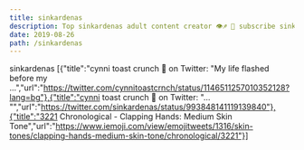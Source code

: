 ```yaml
---
title: sinkardenas
description: Top sinkardenas adult content creator 👁♐️ 👑 subscribe sinkardenas to my porn site below IG sinkardenas
date: 2019-08-26
path: /sinkardenas
---
```


sinkardenas
[{"title":"cynni toast crunch 🥣 on Twitter: \"My life flashed before my ...","url":"https://twitter.com/cynnitoastcrnch/status/1146511257010352128?lang=bg"},{"title":"cynni toast crunch 🥣 on Twitter: \"… \"","url":"https://twitter.com/sinkardenas/status/993848141119139840"},{"title":"3221 Chronological - Clapping Hands: Medium Skin Tone","url":"https://www.iemoji.com/view/emojitweets/1316/skin-tones/clapping-hands-medium-skin-tone/chronological/3221"}]

